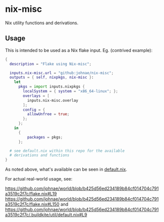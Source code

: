 # nix-misc

Nix utility functions and derivations.

## Usage

This is intended to be used as a Nix flake input. Eg. (contrived example):

```nix
{
  description = "Flake using Nix-misc";

  inputs.nix-misc.url = "github:johnae/nix-misc";
  outputs = { self, nixpkgs, nix-misc }:
    let
      pkgs = import inputs.nixpkgs {
        localSystem = { system = "x86_64-linux"; };
        overlays = [
          inputs.nix-misc.overlay
        ];
        config = {
          allowUnfree = true;
        };
      };
    in
      {
          packages = pkgs;
      };

  # see default.nix within this repo for the available
  # derivations and functions
}
```

As noted above, what's available can be seen in [default.nix](default.nix).

For actual real-world usage, see:

https://github.com/johnae/world/blob/b425d56ed234189b84cf014704c791a3519c2f7c/flake.nix#L19
https://github.com/johnae/world/blob/b425d56ed234189b84cf014704c791a3519c2f7c/flake.nix#L150
and
https://github.com/johnae/world/blob/b425d56ed234189b84cf014704c791a3519c2f7c/.buildkite/util/default.nix#L9